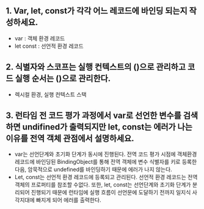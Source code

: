 
## 1. Var, let, const가 각각 어느 레코드에 바인딩 되는지 작성하세요.
 - var : 객체 환경 레코드
 - let const : 선언적 환경 레코드

## 2. 식별자와 스코프는 실행 컨텍스트의 ()으로 관리하고 코드 실행 순서는 ()으로 관리한다.
 - 렉시컬 환경, 실행 컨텍스트 스택

## 3.  런타임 전 코드 평가 과정에서 var로 선언한 변수를 검색하면 undifined가 출력되지만 let, const는 에러가 나는 이유를 전역 객체  관점에서 설명하세요. 
 - var는 선언단계와 초기화 단계가 동시에 진행된다. 전역 코드 평가 시점에 객체환경 레코드에 바인딩된 BindingObject를 통해 전역 객체에 변수 식별자를 키로 등록한 다음, 암묵적으로 undefined를 바인딩하기 때문에 에러가 나지 않는다.
 - Let, const는 선언적 환경 레코드에 등록되고 관리된다. 선언적 환경 레코드는 전역 객체의 프로퍼티를 참조할 수없다. 또한,  let, const는 선언단계와 초기화 단계가 분리되어 진행되기 때문에 런타임에 실행 흐름이 선언문에 도달하기 전까지 일지식 사각지대에 빠지게 되어 에러를 출력한다.


 